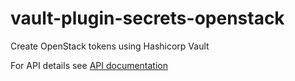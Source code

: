 # vault-plugin-secrets-openstack
Create OpenStack tokens using Hashicorp Vault

For API details see [API documentation](doc/API.md)
